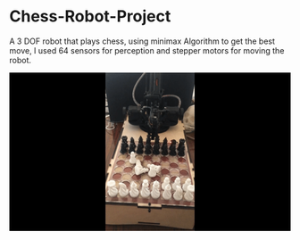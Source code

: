 # Chess-Robot-Project

A 3 DOF robot that plays chess, using minimax Algorithm to get the best move, I used 64 sensors for perception and stepper motors for moving the robot.


![demo](chess.gif)


